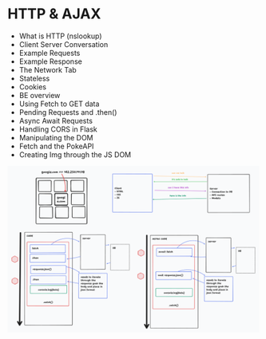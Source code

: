 # HTTP & AJAX

- What is HTTP (nslookup)
- Client Server Conversation
- Example Requests
- Example Response
- The Network Tab
- Stateless
- Cookies
- BE overview
- Using Fetch to GET data
- Pending Requests and .then()
- Async Await Requests
- Handling CORS in Flask
- Manipulating the DOM
- Fetch and the PokeAPI
- Creating Img through the JS DOM

![drawings](./resources/drawing.png)